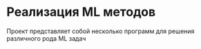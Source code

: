 # Реализация ML методов

Проект представляет собой несколько программ для решения различного рода ML задач

